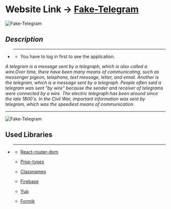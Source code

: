 # Website Link -> [Fake-Telegram](https://chat-app-git-main-telefake.vercel.app/)

![Fake-Telegram](https://e.an.amtv.pe/util-e-interesante-ventajas-telegram-que-whatsapp-no-tiene-n432610-1200x630-948939.jpg)

_Description_
---

* ---

    * You have to log in first to see the application.

_A telegram is a message sent by a telegraph, which is also called a wire.Over time, there have been many means of communicating, such as messenger pigeon, telephone, text message, letter, and email. Another is the telegram, which is a message sent by a telegraph. People often said a telegram was sent "by wire" because the sender and receiver of telegrams were connected by a wire. The electric telegraph has been around since the late 1800's. In the Civil War, important information was sent by telegram, which was the speediest means of communication._


---

![Fake-Telegram](https://opencartforum.com/storage/images/screenshots/monthly_2018_02/resize/telegram.thumb.png.f943daf2b6ef9d85bbe162789bcf4ebe.png-123x123.png)

## Used Libraries

* ---

    * [React-router-dom](https://reactrouter.com/web/guides/quick-start)

    * [Prop-types](https://www.npmjs.com/package/prop-types)

    * [Classnames](https://www.npmjs.com/package/classnames)

    * [Firebase](https://firebase.google.com/)

    * [Yup](https://yup.com/)

    * [Formik](https://formik.org/)
